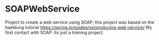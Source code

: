 # SOAPWebService
Project to create a web service using SOAP, this project was based on the baeldung tutorial https://spring.io/guides/gs/producing-web-service/
My first contact with SOAP. Its just a training project.
